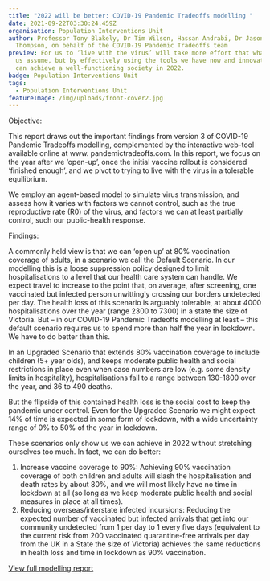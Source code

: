 ```yaml
---
title: "2022 will be better: COVID-19 Pandemic Tradeoffs modelling "
date: 2021-09-22T03:30:24.459Z
organisation: Population Interventions Unit
author: Professor Tony Blakely, Dr Tim Wilson, Hassan Andrabi, Dr Jason
  Thompson, on behalf of the COVID-19 Pandemic Tradeoffs team
preview: For us to ‘live with the virus’ will take more effort that what many of
  us assume, but by effectively using the tools we have now and innovating, we
  can achieve a well-functioning society in 2022.
badge: Population Interventions Unit
tags:
  - Population Interventions Unit
featureImage: /img/uploads/front-cover2.jpg
---
```

Objective: 

This report draws out the important findings from version 3 of COVID-19 Pandemic Tradeoffs modelling, complemented by the interactive web-tool available online at www. pandemictradeoffs.com. In this report, we focus on the year after we ‘open-up’, once the initial vaccine rollout is considered ‘finished enough’, and we pivot to trying to live with the virus in a tolerable equilibrium.

We employ an agent-based model to simulate virus transmission, and assess how it varies with factors we cannot control, such as the true reproductive rate (R0) of the virus, and factors we can at least partially control, such our public-health response. 

Findings: 

A commonly held view is that we can ‘open up’ at 80% vaccination coverage of adults, in a scenario we call the Default Scenario. In our modelling this is a loose suppression policy designed to limit hospitalisations to a level that our health care system can handle. We expect travel to increase to the point that, on average, after screening, one vaccinated but infected person unwittingly crossing our borders undetected per day. The health loss of this scenario is arguably tolerable, at about 4000 hospitalisations over the year (range 2300 to 7300) in a state the size of Victoria. But – in our COVID-19 Pandemic Tradeoffs modelling at least – this default scenario requires us to spend more than half the year in lockdown. We have to do better than this.

In an Upgraded Scenario that extends 80% vaccination coverage to include children (5+ year olds), and keeps moderate public health and social restrictions in place even when case numbers are low (e.g. some density limits in hospitality), hospitalisations fall to a range between 130-1800 over the year, and 36 to 490 deaths. 

But the flipside of this contained health loss is the social cost to keep the pandemic under control. Even for the Upgraded Scenario we might expect 14% of time is expected in some form of lockdown, with a wide uncertainty range of 0% to 50% of the year in lockdown.

These scenarios only show us we can achieve in 2022 without stretching ourselves too much. In fact, we can do better:

1. Increase vaccine coverage to 90%: Achieving 90% vaccination coverage of both children and adults will slash the hospitalisation and death rates by about 80%, and we will most likely have no time in lockdown at all (so long as we keep moderate public health and social measures in place at all times).
2. Reducing overseas/interstate infected incursions: Reducing the expected number of vaccinated but infected arrivals that get into our community undetected from 1 per day to 1 every five days (equivalent to the current risk from 200 vaccinated quarantine-free arrivals per day from the UK in a State the size of Victoria) achieves the same reductions in health loss and time in lockdown as 90% vaccination.

<a href="https://populationinterventions.science.unimelb.edu.au/posts/pandemic-trade-offs-september-2021/2022-will-be-better_COVID-19-Tradeoffs-modelling-21-SEP.pdf" target="_blank">
View full modelling report
</a>
